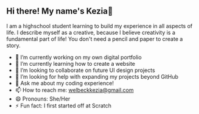 ## Hi there! My name's Kezia👋

I am a highschool student learning to build my experience in all aspects of life. I describe myself as a creative, because I believe creativity is a fundamental part of life! You don't need a pencil and paper to create a story.




- 🔭 I’m currently working on my own digital portfolio
- 🌱 I’m currently learning how to create a website
- 👯 I’m looking to collaborate on future UI design projects
- 🤔 I’m looking for help with expanding my projects beyond GitHub
- 💬 Ask me about my coding experience!
- 📫 How to reach me: welbeckkezia@gmail.com
- 😄 Pronouns: She/Her
- ⚡ Fun fact: I first started off at Scratch
  

